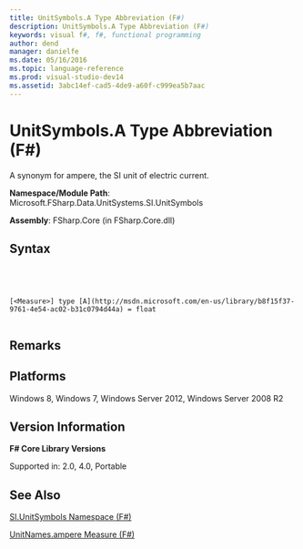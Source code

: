 ```yaml
---
title: UnitSymbols.A Type Abbreviation (F#)
description: UnitSymbols.A Type Abbreviation (F#)
keywords: visual f#, f#, functional programming
author: dend
manager: danielfe
ms.date: 05/16/2016
ms.topic: language-reference
ms.prod: visual-studio-dev14
ms.assetid: 3abc14ef-cad5-4de9-a60f-c999ea5b7aac 
---
```


# UnitSymbols.A Type Abbreviation (F#)

A synonym for ampere, the SI unit of electric current.

**Namespace/Module Path**: Microsoft.FSharp.Data.UnitSystems.SI.UnitSymbols

**Assembly**: FSharp.Core (in FSharp.Core.dll)


## Syntax



```




[<Measure>] type [A](http://msdn.microsoft.com/en-us/library/b8f15f37-9761-4e54-ac02-b31c0794d44a) = float


```





## Remarks

## Platforms
Windows 8, Windows 7, Windows Server 2012, Windows Server 2008 R2


## Version Information
**F# Core Library Versions**

Supported in: 2.0, 4.0, Portable




## See Also
[SI.UnitSymbols Namespace &#40;F&#35;&#41;](SI.UnitSymbols-Namespace-%5BFSharp%5D.md)

[UnitNames.ampere Measure &#40;F&#35;&#41;](UnitNames.ampere-Measure-%5BFSharp%5D.md)

